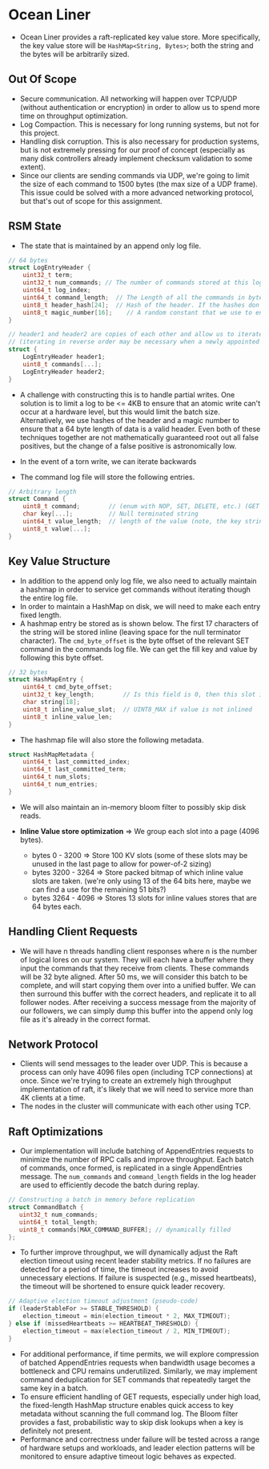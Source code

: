 # Ocean Liner
- Ocean Liner provides a raft-replicated key value store. More specifically, the key value store will be `HashMap<String, Bytes>`; both the string and the bytes will be arbitrarily sized.  

## Out Of Scope
- Secure communication. All networking will happen over TCP/UDP (without authentication or encryption) in order to allow us to spend more time on throughput optimization. 
- Log Compaction. This is necessary for long running systems, but not for this project. 
- Handling disk corruption. This is also necessary for production systems, but is not extremely pressing for our proof of concept (especially as many disk controllers already implement checksum validation to some extent). 
- Since our clients are sending commands via UDP, we're going to limit the size of each command to 1500 bytes (the max size of a UDP frame). This issue could be solved with a more advanced networking protocol, but that's out of scope for this assignment. 

## RSM State
- The state that is maintained by an append only log file. 
```c
// 64 bytes
struct LogEntryHeader {
    uint32_t term;
    uint32_t num_commands; // The number of commands stored at this log index (this allows us to batch appendEntries calls)
    uint64_t log_index;
    uint64_t command_length;  // The Length of all the commands in bytes. 
    uint8_t header_hash[24];  // Hash of the header. If the hashes don't line up, then we assume it was because of a partial write. 
    uint8_t magic_number[16];    // A random constant that we use to ensure that the 64 byte chunk in question is a header.
}

// header1 and header2 are copies of each other and allow us to iterate over our log file in forward or reverse order. 
// (iterating in reverse order may be necessary when a newly appointed leader overwrites uncommitted entries)
struct {
    LogEntryHeader header1;
    uint8_t commands[...];
    LogEntryHeader header2;
}
```
- A challenge with constructing this is to handle partial writes. One solution is to limit a log to be <= 4KB to ensure that an atomic write can't occur at a hardware level, but this would limit the batch size. Alternatively, we use hashes of the header and a magic number to ensure that a 64 byte length of data is a valid header. Even both of these techniques together are not mathematically guaranteed root out all false positives, but the change of a false positive is astronomically low. 
- In the event of a torn write, we can iterate backwards 


- The command log file will store the following entries. 
```c
// Arbitrary length
struct Command {
    uint8_t command;        // (enum with NOP, SET, DELETE, etc.) (GET not included as it doesn't change state)
    char key[...];          // Null terminated string
    uint64_t value_length;  // length of the value (note, the key string needs to be padded so that this field can be 8 byte aligned).
    uint8_t value[...];
}
```

## Key Value Structure
- In addition to the append only log file, we also need to actually maintain a hashmap in order to service get commands without iterating though the entire log file.
- In order to maintain a HashMap on disk, we will need to make each entry fixed length. 
- A hashmap entry be stored as is shown below. The first 17 characters of the string will be stored inline (leaving space for the null terminator character). The `cmd_byte_offset` is the byte offset of the relevant SET command in the commands log file. We can get the fill key and value by following this byte offset.
```c
// 32 bytes
struct HashMapEntry {
    uint64_t cmd_byte_offset;
    uint32_t key_length;        // Is this field is 0, then this slot is empty
    char string[18];
    uint8_t inline_value_slot;  // UINT8_MAX if value is not inlined
    uint8_t inline_value_len;
}
```

- The hashmap file will also store the following metadata.
```c
struct HashMapMetadata {
    uint64_t last_committed_index;
    uint64_t last_committed_term;
    uint64_t num_slots;
    uint64_t num_entries;
}
```
- We will also maintain an in-memory bloom filter to possibly skip disk reads.

- **Inline Value store optimization** => We group each slot into a page (4096 bytes).
    - bytes 0 - 3200 => Store 100 KV slots (some of these slots may be unused in the last page to allow for power-of-2 sizing)
    - bytes 3200 - 3264 => Store packed bitmap of which inline value slots are taken. (we're only using 13 of the 64 bits here, maybe we can find a use for the remaining 51 bits?)
    - bytes 3264 - 4096 => Stores 13 slots for inline values stores that are 64 bytes each. 

## Handling Client Requests
- We will have n threads handling client responses where n is the number of logical lores on our system. They will each have a buffer where they input the commands that they receive from clients. These commands will be 32 byte aligned. After 50 ms, we will consider this batch to be complete, and will start copying them over into a unified buffer. We can then surround this buffer with the correct headers, and replicate it to all follower nodes. After receiving a success message from the majority of our followers, we can simply dump this buffer into the append only log file as it's already in the correct format. 

## Network Protocol
- Clients will send messages to the leader over UDP. This is because a process can only have 4096 files open (including TCP connections) at once. Since we're trying to create an extremely high throughput implementation of raft, it's likely that we will need to service more than 4K clients at a time. 
- The nodes in the cluster will communicate with each other using TCP. 

## Raft Optimizations
- Our implementation will include batching of AppendEntries requests to minimize the number of RPC calls and improve throughput.  Each batch of commands, once formed, is replicated in a single AppendEntries message. The `num_commands` and `command_length` fields in the log header are used to efficiently decode the batch during replay.

 ```c
 // Constructing a batch in memory before replication
struct CommandBatch {
    uint32_t num_commands;
    uint64_t total_length;
    uint8_t commands[MAX_COMMAND_BUFFER]; // dynamically filled
};
 ```
- To further improve throughput, we will dynamically adjust the Raft election timeout using recent leader stability metrics. If no failures are detected for a period of time, the timeout increases to avoid unnecessary elections. If failure is suspected (e.g., missed heartbeats), the timeout will be shortened to ensure quick leader recovery.

```c
// Adaptive election timeout adjustment (pseudo-code)
if (leaderStableFor >= STABLE_THRESHOLD) {
    election_timeout = min(election_timeout * 2, MAX_TIMEOUT);
} else if (missedHeartbeats >= HEARTBEAT_THRESHOLD) {
    election_timeout = max(election_timeout / 2, MIN_TIMEOUT);
}
```
- For additional performance, if time permits, we will explore compression of batched AppendEntries requests when bandwidth usage becomes a bottleneck and CPU remains underutilized. Similarly, we may implement command deduplication for SET commands that repeatedly target the same key in a batch.
- To ensure efficient handling of GET requests, especially under high load, the fixed-length HashMap structure enables quick access to key metadata without scanning the full command log. The Bloom filter provides a fast, probabilistic way to skip disk lookups when a key is definitely not present.
- Performance and correctness under failure will be tested across a range of hardware setups and workloads, and leader election patterns will be monitored to ensure adaptive timeout logic behaves as expected.

